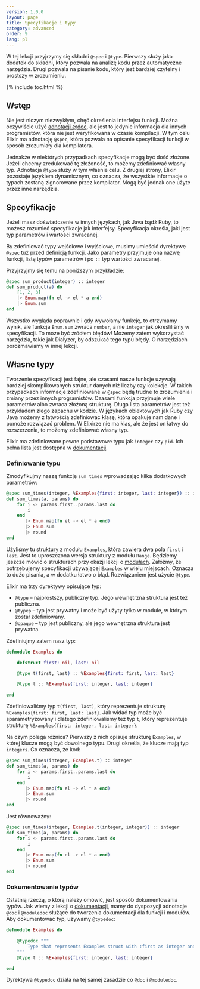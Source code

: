 ```yaml
---
version: 1.0.0
layout: page
title: Specyfikacje i typy
category: advanced
order: 9
lang: pl
---
```


W tej lekcji przyjrzymy się składni `@spec` i `@type`. Pierwszy służy jako dodatek do składni, który pozwala na analizę kodu przez automatyczne narzędzia. Drugi pozwala na pisanie kodu, który jest bardziej czytelny i prostszy w zrozumieniu.

{% include toc.html %}

## Wstęp 

Nie jest niczym niezwykłym, chęć określenia interfejsu funkcji. Można oczywiście użyć [adnotacji @doc](../../basics/documentation), ale jest to jedynie informacja dla innych programistów, która nie jest weryfikowana w czasie kompilacji. W tym celu Elixir ma adnotację `@spec`, która pozwala na opisanie specyfikacji funkcji w sposób zrozumiały dla kompilatora.

Jednakże w niektórych przypadkach specyfikacje mogą być dość złożone. Jeżeli chcemy zredukować tę złożoność, to możemy zdefiniować własny typ. Adnotacja `@type` służy w tym właśnie celu. Z drugiej strony, Elixir pozostaje językiem dynamicznym, co oznacza, że wszystkie informacje o typach zostaną zignorowane przez kompilator. Mogą być jednak one użyte przez inne narzędzia.  

## Specyfikacje

Jeżeli masz doświadczenie w innych językach, jak Java bądź Ruby, to możesz rozumieć specyfikacje jak interfejsy. Specyfikacja określa, jaki jest typ parametrów i wartości zwracanej. 

By zdefiniować typy wejściowe i wyjściowe, musimy umieścić dyrektywę `@spec` tuż przed definicją funkcji. Jako parametry przyjmuje ona nazwę funkcji, listę typów parametrów i po `::` typ wartości zwracanej. 

Przyjrzyjmy się temu na poniższym przykładzie:

```elixir
@spec sum_product(integer) :: integer
def sum_product(a) do
    [1, 2, 3]
    |> Enum.map(fn el -> el * a end)
    |> Enum.sum
end
```

Wszystko wygląda poprawnie i gdy wywołamy funkcję, to otrzymamy wynik, ale funkcja `Enum.sum` zwraca `number`, a nie `integer` jak określiliśmy w specyfikacji. To może być źródłem błędów! Możemy zatem wykorzystać narzędzia, takie jak Dialyzer, by odszukać tego typu błędy. O narzędziach porozmawiamy w innej lekcji. 
 
## Własne typy

Tworzenie specyfikacji jest fajne, ale czasami nasze funkcje używają bardziej skomplikowanych struktur danych niż liczby czy kolekcje. W takich przypadkach informacje zdefiniowane w `@spec` będą trudne to zrozumienia i zmiany przez innych programistów. Czasami funkcja przyjmuje wiele parametrów albo zwraca złożoną strukturę. Długa lista parametrów jest też przykładem złego zapachu w kodzie. W językach obiektowych jak Ruby czy Java możemy z łatwością zdefiniować klasę, która opakuje nam dane i pomoże rozwiązać problem. W Elixirze nie ma klas, ale że jest on łatwy do rozszerzenia, to możemy zdefiniować własny typ.
  
Elixir ma zdefiniowane pewne podstawowe typu jak `integer` czy `pid`. Ich pełna lista jest dostępna w [dokumentacji](http://elixir-lang.org/docs/stable/elixir/typespecs.html#types-and-their-syntax).
 
### Definiowanie typu
  
Zmodyfikujmy naszą funkcję `sum_times` wprowadzając kilka dodatkowych parametrów:

```elixir
@spec sum_times(integer, %Examples{first: integer, last: integer}) :: integer
def sum_times(a, params) do
    for i <- params.first..params.last do
        i
    end
       |> Enum.map(fn el -> el * a end)
       |> Enum.sum
       |> round
end
```

Użyliśmy tu struktury z modułu `Examples`, która zawiera dwa pola `first` i `last`. Jest to uproszczona wersja struktury z modułu `Range`. Będziemy jeszcze mówić o strukturach przy okazji lekcji o [modułach]((../../basics/modules/#structs)). Załóżmy, że potrzebujemy specyfikacji używającej `Examples` w wielu miejscach. Oznacza to dużo pisania, a w dodatku łatwo o błąd. Rozwiązaniem jest użycie `@type`. 
 
Elixir ma trzy dyrektywy opisujące typ:

  - `@type` – najprostszy, publiczny typ. Jego wewnętrzna struktura jest też publiczna.
  - `@typep` – typ jest prywatny i może być użyty tylko w module, w którym został zdefiniowany. 
  - `@opaque` – typ jest publiczny, ale jego wewnętrzna struktura jest prywatna. 

Zdefiniujmy zatem nasz typ:

```elixir
defmodule Examples do

    defstruct first: nil, last: nil

    @type t(first, last) :: %Examples{first: first, last: last}

    @type t :: %Examples{first: integer, last: integer}

end
```

Zdefiniowaliśmy typ `t(first, last)`, który reprezentuje strukturę `%Examples{first: first, last: last}`. Jak widać typ może być sparametryzowany i dlatego zdefiniowaliśmy też typ `t`, który reprezentuje strukturę `%Examples{first: integer, last: integer}`.   

Na czym polega różnica? Pierwszy z nich opisuje strukturę `Examples`, w której klucze mogą być dowolnego typu. Drugi określa, że klucze mają typ `integers`. Co oznacza, że kod:
  
```elixir
@spec sum_times(integer, Examples.t) :: integer
def sum_times(a, params) do
    for i <- params.first..params.last do
        i
    end
       |> Enum.map(fn el -> el * a end)
       |> Enum.sum
       |> round
end
```

Jest równoważny:

```elixir
@spec sum_times(integer, Examples.t(integer, integer)) :: integer
def sum_times(a, params) do
    for i <- params.first..params.last do
        i
    end
       |> Enum.map(fn el -> el * a end)
       |> Enum.sum
       |> round
end
```

### Dokumentowanie typów

Ostatnią rzeczą, o którą należy omówić, jest sposób dokumentowania typów. Jak wiemy z lekcji o [dokumentacji](../../basics/documentation), mamy do dyspozycji adnotacje `@doc` i `@moduledoc` służące do tworzenia dokumentacji dla funkcji i modułów. Aby dokumentować typ, używamy `@typedoc`:

```elixir
defmodule Examples do
    
    @typedoc """
        Type that represents Examples struct with :first as integer and :last as integer.
    """
    @type t :: %Examples{first: integer, last: integer}

end
```

Dyrektywa `@typedoc` działa na tej samej zasadzie co `@doc` i `@moduledoc`.
